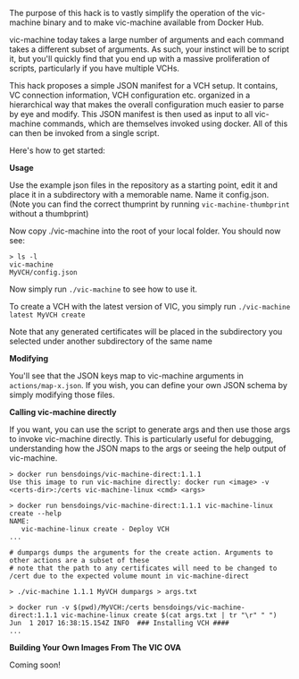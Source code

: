 The purpose of this hack is to vastly simplify the operation of the vic-machine binary and to make vic-machine available from Docker Hub.

vic-machine today takes a large number of arguments and each command takes a different subset of arguments. As such, your instinct will be to script it, but you'll quickly find that you end up with a massive proliferation of scripts, particularly if you have multiple VCHs.

This hack proposes a simple JSON manifest for a VCH setup. It contains, VC connection information, VCH configuration etc. organized in a hierarchical way that makes the overall configuration much easier to parse by eye and modify. This JSON manifest is then used as input to all vic-machine commands, which are themselves invoked using docker. All of this can then be invoked from a single script.

Here's how to get started:

**Usage**

Use the example json files in the repository as a starting point, edit it and place it in a subdirectory with a memorable name. Name it config.json. (Note you can find the correct thumprint by running ``vic-machine-thumbprint`` without a thumbprint)

Now copy ./vic-machine into the root of your local folder. You should now see:

```
> ls -l
vic-machine
MyVCH/config.json
```
Now simply run ``./vic-machine`` to see how to use it. 

To create a VCH with the latest version of VIC, you simply run ``./vic-machine latest MyVCH create``

Note that any generated certificates will be placed in the subdirectory you selected under another subdirectory of the same name

**Modifying**

You'll see that the JSON keys map to vic-machine arguments in ``actions/map-x.json``. If you wish, you can define your own JSON schema by simply modifying those files.

**Calling vic-machine directly**

If you want, you can use the script to generate args and then use those args to invoke vic-machine directly. This is particularly useful for debugging, understanding how the JSON maps to the args or seeing the help output of vic-machine.

```
> docker run bensdoings/vic-machine-direct:1.1.1
Use this image to run vic-machine directly: docker run <image> -v <certs-dir>:/certs vic-machine-linux <cmd> <args>

> docker run bensdoings/vic-machine-direct:1.1.1 vic-machine-linux create --help
NAME:
   vic-machine-linux create - Deploy VCH
...

# dumpargs dumps the arguments for the create action. Arguments to other actions are a subset of these
# note that the path to any certificates will need to be changed to /cert due to the expected volume mount in vic-machine-direct

> ./vic-machine 1.1.1 MyVCH dumpargs > args.txt

> docker run -v $(pwd)/MyVCH:/certs bensdoings/vic-machine-direct:1.1.1 vic-machine-linux create $(cat args.txt | tr "\r" " ")
Jun  1 2017 16:38:15.154Z INFO  ### Installing VCH ####
...
```

**Building Your Own Images From The VIC OVA**

Coming soon!
